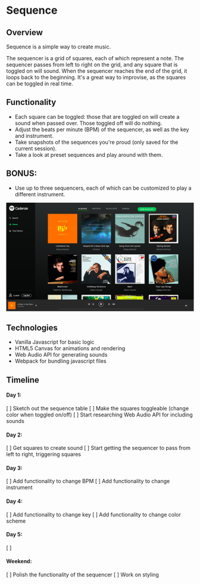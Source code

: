 # Sequence

## Overview

Sequence is a simple way to create music.

The sequencer is a grid of squares, each of which represent a note. The sequencer passes from left to right on the grid, and any square that is toggled on will sound. When the sequencer reaches the end of the grid, it loops back to the beginning. It's a great way to improvise, as the squares can be toggled in real time.

## Functionality

- Each square can be toggled: those that are toggled on will create a sound when passed over. Those toggled off will do nothing.
- Adjust the beats per minute (BPM) of the sequencer, as well as the key and instrument.
- Take snapshots of the sequences you're proud (only saved for the current session).
- Take a look at preset sequences and play around with them.

## BONUS:
- Use up to three sequencers, each of which can be customized to play a different instrument.

![alt-text](https://github.com/wadecoufal/Cadenze/blob/master/DemoImage.png)

## Technologies

- Vanilla Javascript for basic logic
- HTML5 Canvas for animations and rendering
- Web Audio API for generating sounds
- Webpack for bundling javascript files

## Timeline

#### Day 1:
[ ] Sketch out the sequence table
[ ] Make the squares toggleable (change color when toggled on/off)
[ ] Start researching Web Audio API for including sounds
#### Day 2:
[ ] Get squares to create sound
[ ] Start getting the sequencer to pass from left to right, triggering squares
#### Day 3:
[ ] Add functionality to change BPM
[ ] Add functionality to change instrument
#### Day 4:
[ ] Add functionality to change key
[ ] Add functionality to change color scheme
#### Day 5:
[ ] 
#### Weekend:
[ ] Polish the functionality of the sequencer
[ ] Work on styling
